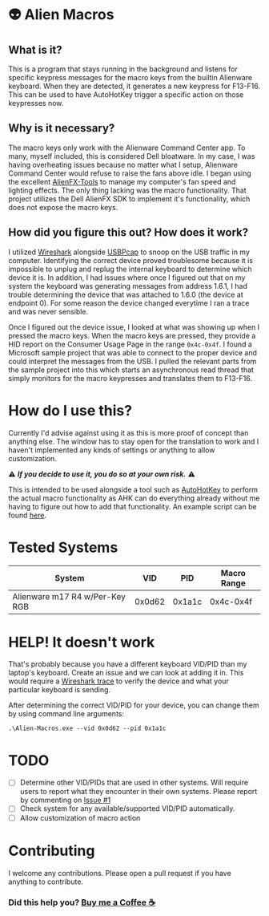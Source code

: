 # :alien: Alien Macros

## What is it?

This is a program that stays running in the background and listens for specific keypress messages for the macro keys from the builtin Alienware keyboard. When they are detected, it generates a new keypress for F13-F16. This can be used to have AutoHotKey trigger a specific action on those keypresses now.

## Why is it necessary?

The macro keys only work with the Alienware Command Center app. To many, myself included, this is considered Dell bloatware. In my case, I was having overheating issues because no matter what I setup, Alienware Command Center would refuse to raise the fans above idle. I began using the excellent [AlienFX-Tools](https://github.com/T-Troll/alienfx-tools) to manage my computer's fan speed and lighting effects. The only thing lacking was the macro functionality. That project utilizes the Dell AlienFX SDK to implement it's functionality, which does not expose the macro keys.

## How did you figure this out? How does it work?

I utilized [Wireshark](https://www.wireshark.org/) alongside [USBPcap](https://desowin.org/usbpcap/) to snoop on the USB traffic in my computer. Identifying the correct device proved troublesome because it is impossible to unplug and replug the internal keyboard to determine which device it is. In addition, I had issues where once I figured out that on my system the keyboard was generating messages from address 1.6.1, I had trouble determining the device that was attached to 1.6.0 (the device at endpoint 0). For some reason the device changed everytime I ran a trace and was never sensible.

Once I figured out the device issue, I looked at what was showing up when I pressed the macro keys. When the macro keys are pressed, they provide a HID report on the Consumer Usage Page in the range `0x4c-0x4f`. I found a Microsoft sample project that was able to connect to the proper device and could interpret the messages from the USB. I pulled the relevant parts from the sample project into this which starts an asynchronous read thread that simply monitors for the macro keypresses and translates them to F13-F16.

# How do I use this?

Currently I'd advise against using it as this is more proof of concept than anything else. The window has to stay open for the translation to work and I haven't implemented any kinds of settings or anything to allow customization.

:warning: ***If you decide to use it, you do so at your own risk.*** :warning:

This is intended to be used alongside a tool such as [AutoHotKey](https://www.autohotkey.com/) to perform the actual macro functionality as AHK can do everything already without me having to figure out how to add that functionality. An example script can be found [here](./ExampleAHKScript.ahk).

# Tested Systems

| System | VID | PID | Macro Range |
| ------ | --- | --- | ----------- |
| Alienware m17 R4 w/Per-Key RGB | 0x0d62 | 0x1a1c | 0x4c-0x4f |

# HELP! It doesn't work

That's probably because you have a different keyboard VID/PID than my laptop's keyboard. Create an issue and we can look at adding it in. This would require a [Wireshark trace](https://github.com/mscreations/Alien-Macros/wiki/Wireshark-Trace) to verify the device and what your particular keyboard is sending.

After determining the correct VID/PID for your device, you can change them by using command line arguments:

`.\Alien-Macros.exe --vid 0x0d62 --pid 0x1a1c`

# TODO

- [ ] Determine other VID/PIDs that are used in other systems. Will require users to report what they encounter in their own systems. Please report by commenting on [Issue #1](https://github.com/mscreations/Alien-Macros/issues/1)
- [ ] Check system for any available/supported VID/PID automatically.
- [ ] Allow customization of macro action

# Contributing

I welcome any contributions. Please open a pull request if you have anything to contribute.

### Did this help you? [Buy me a Coffee :coffee:](https://www.buymeacoffee.com/mscreations82)